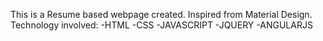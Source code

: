 
This is a Resume based webpage created.
Inspired from Material Design.
Technology involved:
  -HTML
  -CSS
  -JAVASCRIPT
  -JQUERY
  -ANGULARJS
